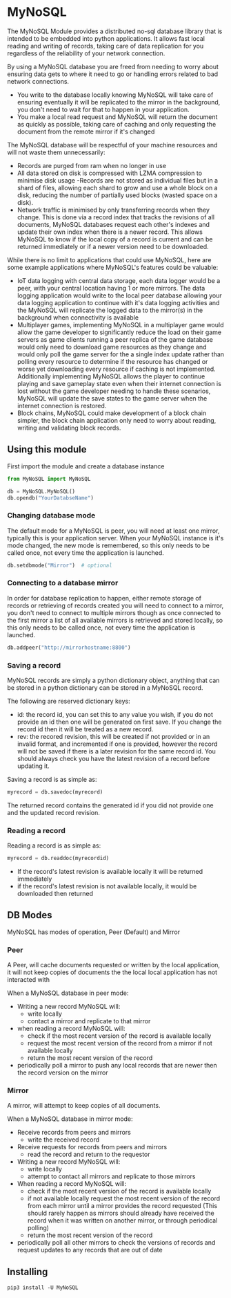 # MyNoSQL

The MyNoSQL Module provides a distributed no-sql database library that is intended to be embedded into python applications. It allows fast local reading and writing of records, taking care of data replication for you regardless of the reliability of your network connection.

By using a MyNoSQL database you are freed from needing to worry about ensuring data gets to where it need to go or handling errors related to bad network connections.
- You write to the database locally knowing MyNoSQL will take care of ensuring eventually it will be replicated to the mirror in the background, you don't need to wait for that to happen in your application.
- You make a local read request and MyNoSQL will return the document as quickly as possible, taking care of caching and only requesting the document from the remote mirror if it's changed

The MyNoSQL database will be respectful of your machine resources and will not waste them unnecessarily:
- Records are purged from ram when no longer in use
- All data stored on disk is compressed with LZMA compression to minimise disk usage
-Records are not stored as individual files but in a shard of files, allowing each shard to grow and use a whole block on a disk, reducing the number of partially used blocks (wasted space on a disk).
- Network traffic is minimised by only transferring records when they change. This is done via a record index that tracks the revisions of all documents, MyNoSQL databases request each other's indexes and update their own index when there is a newer record. This allows MyNoSQL to know if the local copy of a record is current and can be returned immediately or if a newer version need to be downloaded.

While there is no limit to applications that could use MyNoSQL, here are some example applications where MyNoSQL's features could be valuable:
- IoT data logging with central data storage, each data logger would be a peer, with your central location having 1 or more mirrors. The data logging application would write to the local peer database allowing your data logging application to continue with it's data logging activities and the MyNoSQL will replicate the logged data to the mirror(s) in the background when connectivity is available
- Multiplayer games, implementing MyNoSQL in a multiplayer game would allow the game developer to significantly reduce the load on their game servers as game clients running a peer replica of the game database would only need to download game resources as they change and would only poll the game server for the a single index update rather than polling every resource to determine if the resource has changed or worse yet downloading every resource if caching is not implemented. Additionally implementing MyNoSQL allows the player to continue playing and save gameplay state even when their internet connection is lost without the game developer needing to handle these scenarios, MyNoSQL will update the save states to the game server when the internet connection is restored.
- Block chains, MyNoSQL could make development of a block chain simpler, the block chain application only need to worry about reading, writing and validating block records.

## Using this module

First import the module and create a database instance
```python
from MyNoSQL import MyNoSQL

db = MyNoSQL.MyNoSQL()
db.opendb("YourDatabseName")
```

### Changing database mode
The default mode for a MyNoSQL is peer, you will need at least one mirror, typically this is your application server. When your MyNoSQL instance is it's mode changed, the new mode is remembered, so this only needs to be called once, not every time the application is launched.
```python
db.setdbmode("Mirror")  # optional
```

### Connecting to a database mirror
In order for database replication to happen, either remote storage of records or retrieving of records created you will need to connect to a mirror, you don't need to connect to multiple mirrors though as once connected to the first mirror a list of all available mirrors is retrieved and stored locally, so this only needs to be called once, not every time the application is launched.
```python
db.addpeer("http://mirrorhostname:8800")
```

### Saving a record
MyNoSQL records are simply a python dictionary object, anything that can be stored in a python dictionary can be stored in a MyNoSQL record.

The following are reserved dictionary keys:
- id: the record id, you can set this to any value you wish, if you do not provide an id then one will be generated on first save. If you change the record id then it will be treated as a new record.
- rev: the recored revision, this will be created if not provided or in an invalid format, and incremented if one is provided, however the record will not be saved if there is a later revision for the same record id. You should always check you have the latest revision of a record before updating it.

Saving a record is as simple as:
```python
myrecord = db.savedoc(myrecord)
```
The returned record contains the generated id if you did not provide one and the updated record revision.

### Reading a record
Reading a record is as simple as:
```python
myrecord = db.readdoc(myrecordid)
```

- If the record's latest revision is available locally it will be returned immediately
- if the record's latest revision is not available locally, it would be downloaded then returned



## DB Modes

MyNoSQL has modes of operation, Peer (Default) and Mirror

### Peer

A Peer, will cache documents requested or written by the local application, it will not keep copies of documents the the local local application has not interacted with

When a MyNoSQL database in peer mode:
- Writing a new record MyNoSQL will:
  - write locally
  - contact a mirror and replicate to that mirror
- when reading a record MyNoSQL will:
  - check if the most recent version of the record is available locally
  - request the most recent version of the record from a mirror if not available locally
  - return the most recent version of the record
- periodically poll a mirror to push any local records that are newer then the record version on the mirror

### Mirror

A mirror, will attempt to keep copies of all documents.

When a MyNoSQL database in mirror mode:
- Receive records from peers and mirrors
  - write the received record
- Receive requests for records from peers and mirrors
  - read the record and return to the requestor
- Writing a new record MyNoSQL will:
  - write locally
  - attempt to contact all mirrors and replicate to those mirrors
- When reading a record MyNoSQL will:
	- check if the most recent version of the record is available locally
	- if not available locally request the most recent version of the record from each mirror until a mirror provides the record requested (This should rarely happen as mirrors should already have received the record when it was written on another mirror, or through periodical polling)
	- return the most recent version of the record
- periodically poll all other mirrors to check the versions of records and request updates to any records that are out of date

## Installing

```
pip3 install -U MyNoSQL
```
